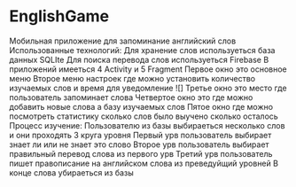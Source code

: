 # EnglishGame

Мобильная приложение для запоминание английский слов
Использованные технологий:
  Для хранение слов используеться база данных SQLIte 
  Для поиска перевода слов используеться Firebase
 В приложений имееться 4 Activity и 5 Fragment
 Первое окно это основное меню 
 Второе меню настроек где можно установить количество изучаемых слов и время для уведомление 
 ![]
 Третье окно это место где пользователь запоминает слова
 Четвертое окно это где можно добавить новые слова а базу изучаемых слов
 Пятое окно где можно посмотреть статистику сколько слов было выучено сколько осталось
 Процесс изучение:
  Пользователю из базы выбираеться несколько слов и они проходять 3 круга уровня
  Первый урв пользователь выбирает знает ли или не знает это слово
  Второе урв пользователь выбирает правильный перевод слова из первого урв
  Третий урв пользователь пишет правописание на английском слова из преведуйщий уровней
  В конце слова убираеться из базы
